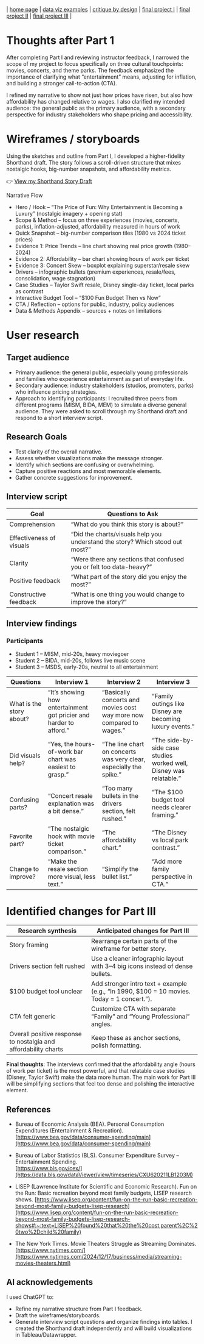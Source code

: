 | [home page](https://sachi1406.github.io/sachi-shah-portfolio/) | [data viz examples](dataviz-examples) | [critique by design](critique-by-design) | [final project I](final-project-part-one) | [final project II](final-project-part-two) | [final project III](final-project-part-three) |

# Thoughts after Part 1
After completing Part I and reviewing instructor feedback, I narrowed the scope of my project to focus specifically on three cultural touchpoints: movies, concerts, and theme parks. The feedback emphasized the importance of clarifying what “entertainment” means, adjusting for inflation, and building a stronger call-to-action (CTA).

I refined my narrative to show not just how prices have risen, but also how affordability has changed relative to wages. I also clarified my intended audience: the general public as the primary audience, with a secondary perspective for industry stakeholders who shape pricing and accessibility.

# Wireframes / storyboards
Using the sketches and outline from Part I, I developed a higher-fidelity Shorthand draft. The story follows a scroll-driven structure that mixes nostalgic hooks, big-number snapshots, and affordability metrics.

👉 [View my Shorthand Story Draft](https://preview.shorthand.com/uzlri1TM8BN2ehq0)

Narrative Flow

- Hero / Hook – “The Price of Fun: Why Entertainment is Becoming a Luxury” (nostalgic imagery + opening stat)
- Scope & Method – focus on three experiences (movies, concerts, parks), inflation-adjusted, affordability measured in hours of work
- Quick Snapshot – big-number comparison tiles (1980 vs 2024 ticket prices)
- Evidence 1: Price Trends – line chart showing real price growth (1980–2024)
- Evidence 2: Affordability – bar chart showing hours of work per ticket
- Evidence 3: Concert Skew – boxplot explaining superstar/resale skew
- Drivers – infographic bullets (premium experiences, resale/fees, consolidation, wage stagnation)
- Case Studies – Taylor Swift resale, Disney single-day ticket, local parks as contrast
- Interactive Budget Tool – “$100 Fun Budget Then vs Now”
- CTA / Reflection – options for public, industry, policy audiences
- Data & Methods Appendix – sources + notes on limitations

# User research 

## Target audience
- Primary audience: the general public, especially young professionals and families who experience entertainment as part of everyday life.
- Secondary audience: industry stakeholders (studios, promoters, parks) who influence pricing strategies.
- Approach to identifying participants: I recruited three peers from different programs (MISM, BIDA, MEM) to simulate a diverse general audience. They were asked to scroll through my Shorthand draft and respond to a short interview script.

## Research Goals
- Test clarity of the overall narrative.
- Assess whether visualizations make the message stronger.
- Identify which sections are confusing or overwhelming.
- Capture positive reactions and most memorable elements.
- Gather concrete suggestions for improvement.

## Interview script

| Goal | Questions to Ask |
|------|------------------|
| Comprehension     | “What do you think this story is about?”                 |
| Effectiveness of visuals     | “Did the charts/visuals help you understand the story? Which stood out most?”                 |
| Clarity     | “Were there any sections that confused you or felt too data-heavy?”                 |
| Positive feedback  |	“What part of the story did you enjoy the most?”   |
| Constructive feedback	 | “What is one thing you would change to improve the story?”   |


## Interview findings
### Participants
- Student 1 – MISM, mid-20s, heavy moviegoer
- Student 2 – BIDA, mid-20s, follows live music scene
- Student 3 – MSDS, early-20s, neutral to all entertainment

| Questions               | Interview 1 | Interview 2 | Interview 3 |
|-------------------------|-------------|-------------|-------------|
| What is the story about? | “It’s showing how entertainment got pricier and harder to afford.” | “Basically concerts and movies cost way more now compared to wages.” | “Family outings like Disney are becoming luxury events.”           |
| Did visuals help?        | “Yes, the hours-of-work bar chart was easiest to grasp.”           | “The line chart on concerts was very clear, especially the spike.”   | “The side-by-side case studies worked well, Disney was relatable.” |
| Confusing parts?         | “Concert resale explanation was a bit dense.”                      | “Too many bullets in the drivers section, felt rushed.”              | “The $100 budget tool needs clearer framing.”                      |
| Favorite part?           | “The nostalgic hook with movie ticket comparison.”                 | “The affordability chart.”                                           | “The Disney vs local park contrast.”                               |
| Change to improve?       | “Make the resale section more visual, less text.”                  | “Simplify the bullet list.”                                          | “Add more family perspective in CTA.”                              |


# Identified changes for Part III

| Research synthesis                       | Anticipated changes for Part III                                                |
|------------------------------------------|---------------------------------------------------------------------------------
| Story framing                             | Rearrange certain parts of the wireframe for better story.
| Drivers section felt rushed                                     | Use a cleaner infographic layout with 3–4 big icons instead of dense bullets.              |
| $100 budget tool unclear                                        | Add stronger intro text + example (e.g., “In 1990, $100 = 10 movies. Today = 1 concert.”). |
| CTA felt generic                                                | Customize CTA with separate “Family” and “Young Professional” angles.                      |
| Overall positive response to nostalgia and affordability charts | Keep these as anchor sections, polish formatting.                                          |

<b>Final thoughts</b>: The interviews confirmed that the affordability angle (hours of work per ticket) is the most powerful, and that relatable case studies (Disney, Taylor Swift) make the data more human. The main work for Part III will be simplifying sections that feel too dense and polishing the interactive element.


## References
- Bureau of Economic Analysis (BEA). Personal Consumption Expenditures (Entertainment & Recreation).  
  [https://www.bea.gov/data/consumer-spending/main](https://www.bea.gov/data/consumer-spending/main)  

- Bureau of Labor Statistics (BLS). Consumer Expenditure Survey – Entertainment Spending.  
  [https://www.bls.gov/cex/](https://data.bls.gov/dataViewer/view/timeseries/CXU620211LB1203M)  

- LISEP (Lawrence Institute for Scientific and Economic Research). Fun on the Run: Basic recreation beyond most family budgets, LISEP research shows.
  [https://www.lisep.org/content/fun-on-the-run-basic-recreation-beyond-most-family-budgets-lisep-research](https://www.lisep.org/content/fun-on-the-run-basic-recreation-beyond-most-family-budgets-lisep-research-shows#:~:text=LISEP%20found%20that%20the%20cost,parent%2C%20two%2Dchild%20family)

- The New York Times. Movie Theaters Struggle as Streaming Dominates.  
  [https://www.nytimes.com/](https://www.nytimes.com/2024/12/17/business/media/streaming-movies-theaters.html)  

## AI acknowledgements
I used ChatGPT to:
- Refine my narrative structure from Part I feedback.
- Draft the wireframes/storyboards.
- Generate interview script questions and organize findings into tables.
I created the Shorthand draft independently and will build visualizations in Tableau/Datawrapper.

